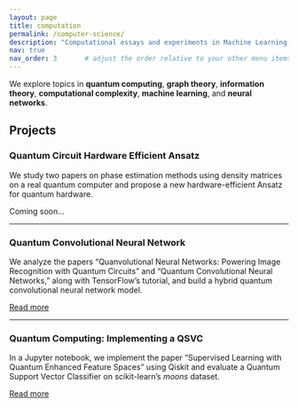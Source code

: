 ```yaml
---
layout: page
title: computation
permalink: /computer-science/
description: "Computational essays and experiments in Machine Learning, generative models, quantum computing and much more."
nav: true
nav_order: 3       # adjust the order relative to your other menu items
---
```


We explore topics in **quantum computing**, **graph theory**, **information theory**, **computational complexity**, **machine learning**, and **neural networks**.

## Projects

### Quantum Circuit Hardware Efficient Ansatz  
We study two papers on phase estimation methods using density matrices on a real quantum computer and propose a new hardware-efficient Ansatz for quantum hardware.  

Coming soon…  

---

### Quantum Convolutional Neural Network  
We analyze the papers “Quanvolutional Neural Networks: Powering Image Recognition with Quantum Circuits” and “Quantum Convolutional Neural Networks,” along with TensorFlow’s tutorial, and build a hybrid quantum convolutional neural network model.  

[Read more](/computer-science/quantum-cnn/)  

---

### Quantum Computing: Implementing a QSVC  
In a Jupyter notebook, we implement the paper “Supervised Learning with Quantum Enhanced Feature Spaces” using Qiskit and evaluate a Quantum Support Vector Classifier on scikit-learn’s *moons* dataset.  

[Read more](/computer-science/qsvc/)  

